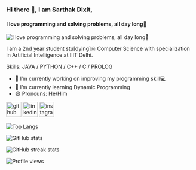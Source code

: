 ### Hi there 👋, I am Sarthak Dixit,
#### I love programming and solving problems, all day long🥰
![I love programming and solving problems, all day long🥰](https://arturssmirnovs.github.io/github-profile-readme-generator/images/banner.png)

 I am a 2nd year student stu[dying]☠ Computer Science with specialization in Artificial Intelligence at IIIT Delhi.

Skills: JAVA / PYTHON / C++ / C / PROLOG

- 🔭 I’m currently working on improving my programming skill💻 
- 🌱 I’m currently learning Dynamic Programming 
- 😄 Pronouns: He/Him 


[<img src='https://cdn.jsdelivr.net/npm/simple-icons@3.0.1/icons/github.svg' alt='github' height='40'>](https://github.com/sarthak20574)  [<img src='https://cdn.jsdelivr.net/npm/simple-icons@3.0.1/icons/linkedin.svg' alt='linkedin' height='40'>](https://www.linkedin.com/in/sarthak-dixit-061a19221/)  [<img src='https://cdn.jsdelivr.net/npm/simple-icons@3.0.1/icons/instagram.svg' alt='instagram' height='40'>](https://www.instagram.com/sarthakugly/)  

[![Top Langs](https://github-readme-stats.vercel.app/api/top-langs/?username=sarthak20574)](https://github.com/anuraghazra/github-readme-stats)

![GitHub stats](https://github-readme-stats.vercel.app/api?username=sarthak20574&show_icons=true&count_private=true)  

![GitHub streak stats](https://github-readme-streak-stats.herokuapp.com/?user=sarthak20574)  

![Profile views](https://gpvc.arturio.dev/sarthak20574)  
